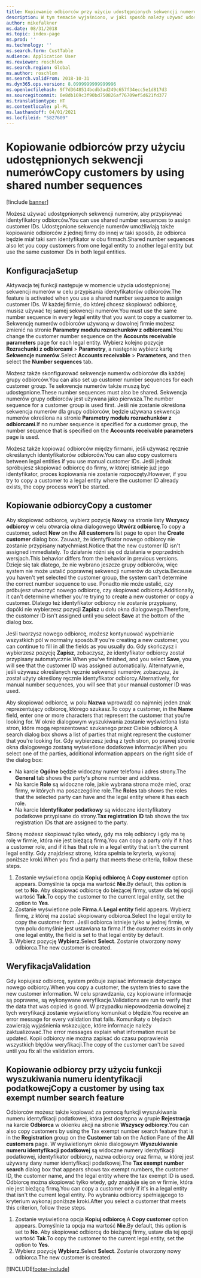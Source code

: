 ```yaml
---
title: Kopiowanie odbiorców przy użyciu udostępnionych sekwencji numerów
description: W tym temacie wyjaśniono, w jaki sposób należy używać udostępnionych sekwencji numerów w celu kopiowania odbiorców do innej firmy z zachowaniem niezmienionego identyfikatora odbiorcy.
author: mikefalkner
ms.date: 08/31/2018
ms.topic: index-page
ms.prod: ''
ms.technology: ''
ms.search.form: CustTable
audience: Application User
ms.reviewer: roschlom
ms.search.region: Global
ms.author: roschlom
ms.search.validFrom: 2018-10-31
ms.dyn365.ops.version: 8.0999999999999996
ms.openlocfilehash: 9f7d3648514bcdb3ad249c657f34ecc5e1d817d3
ms.sourcegitcommit: 0e8db169c3f90bd750826af76709ef5d621fd377
ms.translationtype: HT
ms.contentlocale: pl-PL
ms.lasthandoff: 04/01/2021
ms.locfileid: "5827609"
---
```

# <a name="copy-customers-by-using-shared-number-sequences"></a><span data-ttu-id="548b1-103">Kopiowanie odbiorców przy użyciu udostępnionych sekwencji numerów</span><span class="sxs-lookup"><span data-stu-id="548b1-103">Copy customers by using shared number sequences</span></span>

[!include [banner](../includes/banner.md)]

<span data-ttu-id="548b1-104">Możesz używać udostępnionych sekwencji numerów, aby przypisywać identyfikatory odbiorców.</span><span class="sxs-lookup"><span data-stu-id="548b1-104">You can use shared number sequences to assign customer IDs.</span></span> <span data-ttu-id="548b1-105">Udostępnione sekwencje numerów umożliwiają także kopiowanie odbiorców z jednej firmy do innej w taki sposób, że odbiorca będzie miał taki sam identyfikator w obu firmach.</span><span class="sxs-lookup"><span data-stu-id="548b1-105">Shared number sequences also let you copy customers from one legal entity to another legal entity but use the same customer IDs in both legal entities.</span></span>

## <a name="setup"></a><span data-ttu-id="548b1-106">Konfiguracja</span><span class="sxs-lookup"><span data-stu-id="548b1-106">Setup</span></span>

<span data-ttu-id="548b1-107">Aktywacja tej funkcji następuje w momencie użycia udostępnionej sekwencji numerów w celu przypisania identyfikatorów odbiorców.</span><span class="sxs-lookup"><span data-stu-id="548b1-107">The feature is activated when you use a shared number sequence to assign customer IDs.</span></span> <span data-ttu-id="548b1-108">W każdej firmie, do której chcesz skopiować odbiorcę, musisz używać tej samej sekwencji numerów.</span><span class="sxs-lookup"><span data-stu-id="548b1-108">You must use the same number sequence in every legal entity that you want to copy a customer to.</span></span> <span data-ttu-id="548b1-109">Sekwencję numerów odbiorców używaną w dowolnej firmie możesz zmienić na stronie **Parametry modułu rozrachunków z odbiorcami**.</span><span class="sxs-lookup"><span data-stu-id="548b1-109">You change the customer number sequence on the **Accounts receivable parameters** page for each legal entity.</span></span> <span data-ttu-id="548b1-110">Wybierz kolejno pozycje **Rozrachunki z odbiorcami** \> **Parametry**, a następnie wybierz kartę **Sekwencje numerów**.</span><span class="sxs-lookup"><span data-stu-id="548b1-110">Select **Accounts receivable** \> **Parameters**, and then select the **Number sequences** tab.</span></span>

<span data-ttu-id="548b1-111">Możesz także skonfigurować sekwencje numerów odbiorców dla każdej grupy odbiorców.</span><span class="sxs-lookup"><span data-stu-id="548b1-111">You can also set up customer number sequences for each customer group.</span></span> <span data-ttu-id="548b1-112">Te sekwencje numerów także muszą być udostępnione.</span><span class="sxs-lookup"><span data-stu-id="548b1-112">These number sequences must also be shared.</span></span> <span data-ttu-id="548b1-113">Sekwencja numerów grupy odbiorców jest używana jako pierwsza.</span><span class="sxs-lookup"><span data-stu-id="548b1-113">The number sequence for a customer group is used first.</span></span> <span data-ttu-id="548b1-114">Jeśli nie zostanie określona sekwencja numerów dla grupy odbiorców, będzie używana sekwencja numerów określona na stronie **Parametry modułu rozrachunków z odbiorcami**.</span><span class="sxs-lookup"><span data-stu-id="548b1-114">If no number sequence is specified for a customer group, the number sequence that is specified on the **Accounts receivable parameters** page is used.</span></span>

<span data-ttu-id="548b1-115">Możesz także kopiować odbiorców między firmami, jeśli używasz ręcznie określanych identyfikatorów odbiorców.</span><span class="sxs-lookup"><span data-stu-id="548b1-115">You can also copy customers between legal entities if you use manual customer IDs.</span></span> <span data-ttu-id="548b1-116">Jeśli jednak spróbujesz skopiować odbiorcę do firmy, w której istnieje już jego identyfikator, proces kopiowania nie zostanie rozpoczęty.</span><span class="sxs-lookup"><span data-stu-id="548b1-116">However, if you try to copy a customer to a legal entity where the customer ID already exists, the copy process won't be started.</span></span>

## <a name="copy-a-customer"></a><span data-ttu-id="548b1-117">Kopiowanie odbiorcy</span><span class="sxs-lookup"><span data-stu-id="548b1-117">Copy a customer</span></span>

<span data-ttu-id="548b1-118">Aby skopiować odbiorcę, wybierz pozycję **Nowy** na stronie listy **Wszyscy odbiorcy** w celu otwarcia okna dialogowego **Utwórz odbiorcę**.</span><span class="sxs-lookup"><span data-stu-id="548b1-118">To copy a customer, select **New** on the **All customers** list page to open the **Create customer** dialog box.</span></span> <span data-ttu-id="548b1-119">Zauważ, że identyfikator nowego odbiorcy nie zostanie przypisany natychmiast.</span><span class="sxs-lookup"><span data-stu-id="548b1-119">Notice that the new customer ID isn't assigned immediately.</span></span> <span data-ttu-id="548b1-120">To działanie różni się od działania w poprzednich wersjach.</span><span class="sxs-lookup"><span data-stu-id="548b1-120">This behavior differs from the behavior in previous versions.</span></span> <span data-ttu-id="548b1-121">Dzieje się tak dlatego, że nie wybrano jeszcze grupy odbiorców, więc system nie może ustalić poprawnej sekwencji numerów do użycia.</span><span class="sxs-lookup"><span data-stu-id="548b1-121">Because you haven't yet selected the customer group, the system can't determine the correct number sequence to use.</span></span> <span data-ttu-id="548b1-122">Ponadto nie może ustalić, czy próbujesz utworzyć nowego odbiorcę, czy skopiować odbiorcę.</span><span class="sxs-lookup"><span data-stu-id="548b1-122">Additionally, it can't determine whether you're trying to create a new customer or copy a customer.</span></span> <span data-ttu-id="548b1-123">Dlatego też identyfikator odbiorcy nie zostanie przypisany, dopóki nie wybierzesz pozycji **Zapisz** u dołu okna dialogowego.</span><span class="sxs-lookup"><span data-stu-id="548b1-123">Therefore, the customer ID isn't assigned until you select **Save** at the bottom of the dialog box.</span></span>

<span data-ttu-id="548b1-124">Jeśli tworzysz nowego odbiorcę, możesz kontynuować wypełnianie wszystkich pól w normalny sposób.</span><span class="sxs-lookup"><span data-stu-id="548b1-124">If you're creating a new customer, you can continue to fill in all the fields as you usually do.</span></span> <span data-ttu-id="548b1-125">Gdy skończysz i wybierzesz pozycję **Zapisz**, zobaczysz, że identyfikator odbiorcy został przypisany automatycznie.</span><span class="sxs-lookup"><span data-stu-id="548b1-125">When you've finished, and you select **Save**, you will see that the customer ID was assigned automatically.</span></span> <span data-ttu-id="548b1-126">Alternatywnie, jeśli używasz określanych ręcznie sekwencji numerów, zobaczysz, że został użyty określony ręcznie identyfikator odbiorcy.</span><span class="sxs-lookup"><span data-stu-id="548b1-126">Alternatively, for manual number sequences, you will see that your manual customer ID was used.</span></span>

<span data-ttu-id="548b1-127">Aby skopiować odbiorcę, w polu **Nazwa** wprowadź co najmniej jeden znak reprezentujący odbiorcę, którego szukasz.</span><span class="sxs-lookup"><span data-stu-id="548b1-127">To copy a customer, in the **Name** field, enter one or more characters that represent the customer that you're looking for.</span></span> <span data-ttu-id="548b1-128">W oknie dialogowym wyszukiwania zostanie wyświetlona lista stron, które mogą reprezentować szukanego przez Ciebie odbiorcę.</span><span class="sxs-lookup"><span data-stu-id="548b1-128">A search dialog box shows a list of parties that might represent the customer that you're looking for.</span></span> <span data-ttu-id="548b1-129">Gdy wybierzesz jedną z tych stron, po prawej stronie okna dialogowego zostaną wyświetlone dodatkowe informacje:</span><span class="sxs-lookup"><span data-stu-id="548b1-129">When you select one of the parties, additional information appears on the right side of the dialog box:</span></span>

- <span data-ttu-id="548b1-130">Na karcie **Ogólne** będzie widoczny numer telefonu i adres strony.</span><span class="sxs-lookup"><span data-stu-id="548b1-130">The **General** tab shows the party's phone number and address.</span></span>
- <span data-ttu-id="548b1-131">Na karcie **Role** są widoczne role, jakie wybrana strona może mieć, oraz firmy, w których ma poszczególne role.</span><span class="sxs-lookup"><span data-stu-id="548b1-131">The **Roles** tab shows the roles that the selected party can have and the legal entity where it has each role.</span></span>
- <span data-ttu-id="548b1-132">Na karcie **Identyfikator podatkowy** są widoczne identyfikatory podatkowe przypisane do strony.</span><span class="sxs-lookup"><span data-stu-id="548b1-132">**Tax registration ID** tab shows the tax registration IDs that are assigned to the party.</span></span>

<span data-ttu-id="548b1-133">Stronę możesz skopiować tylko wtedy, gdy ma rolę odbiorcy i gdy ma tę rolę w firmie, która nie jest bieżącą firmą.</span><span class="sxs-lookup"><span data-stu-id="548b1-133">You can copy a party only if it has a customer role, and if it has that role in a legal entity that isn't the current legal entity.</span></span> <span data-ttu-id="548b1-134">Gdy znajdziesz stronę, która spełnia te kryteria, wykonaj poniższe kroki.</span><span class="sxs-lookup"><span data-stu-id="548b1-134">When you find a party that meets these criteria, follow these steps.</span></span>

1. <span data-ttu-id="548b1-135">Zostanie wyświetlona opcja **Kopiuj odbiorcę**.</span><span class="sxs-lookup"><span data-stu-id="548b1-135">A **Copy customer** option appears.</span></span> <span data-ttu-id="548b1-136">Domyślnie ta opcja ma wartość **Nie**.</span><span class="sxs-lookup"><span data-stu-id="548b1-136">By default, this option is set to **No**.</span></span> <span data-ttu-id="548b1-137">Aby skopiować odbiorcę do bieżącej firmy, ustaw dla tej opcji wartość **Tak**.</span><span class="sxs-lookup"><span data-stu-id="548b1-137">To copy the customer to the current legal entity, set the option to **Yes**.</span></span> 
2. <span data-ttu-id="548b1-138">Zostanie wyświetlone pole **Firma**.</span><span class="sxs-lookup"><span data-stu-id="548b1-138">A **Legal entity** field appears.</span></span> <span data-ttu-id="548b1-139">Wybierz firmę, z której ma zostać skopiowany odbiorca.</span><span class="sxs-lookup"><span data-stu-id="548b1-139">Select the legal entity to copy the customer from.</span></span> <span data-ttu-id="548b1-140">Jeśli odbiorca istnieje tylko w jednej firmie, w tym polu domyślnie jest ustawiana ta firma.</span><span class="sxs-lookup"><span data-stu-id="548b1-140">If the customer exists in only one legal entity, the field is set to that legal entity by default.</span></span>
3. <span data-ttu-id="548b1-141">Wybierz pozycję **Wybierz**.</span><span class="sxs-lookup"><span data-stu-id="548b1-141">Select **Select**.</span></span> <span data-ttu-id="548b1-142">Zostanie otworzony nowy odbiorca.</span><span class="sxs-lookup"><span data-stu-id="548b1-142">The new customer is created.</span></span>

## <a name="validation"></a><span data-ttu-id="548b1-143">Weryfikacja</span><span class="sxs-lookup"><span data-stu-id="548b1-143">Validation</span></span>

<span data-ttu-id="548b1-144">Gdy kopiujesz odbiorcę, system próbuje zapisać informacje dotyczące nowego odbiorcy.</span><span class="sxs-lookup"><span data-stu-id="548b1-144">When you copy a customer, the system tries to save the new customer information.</span></span> <span data-ttu-id="548b1-145">W celu sprawdzania, czy kopiowane informacje są poprawne, są wykonywane weryfikacje.</span><span class="sxs-lookup"><span data-stu-id="548b1-145">Validations are run to verify that the data that was copied is good.</span></span> <span data-ttu-id="548b1-146">W przypadku niepowodzenia dowolnej z tych weryfikacji zostanie wyświetlony komunikat o błędzie.</span><span class="sxs-lookup"><span data-stu-id="548b1-146">You receive an error message for every validation that fails.</span></span> <span data-ttu-id="548b1-147">Komunikaty o błędach zawierają wyjaśnienia wskazujące, które informacje należy zaktualizować.</span><span class="sxs-lookup"><span data-stu-id="548b1-147">The error messages explain what information must be updated.</span></span> <span data-ttu-id="548b1-148">Kopii odbiorcy nie można zapisać do czasu poprawienia wszystkich błędów weryfikacji.</span><span class="sxs-lookup"><span data-stu-id="548b1-148">The copy of the customer can't be saved until you fix all the validation errors.</span></span>

## <a name="copy-a-customer-by-using-tax-exempt-number-search-feature"></a><span data-ttu-id="548b1-149">Kopiowanie odbiorcy przy użyciu funkcji wyszukiwania numeru identyfikacji podatkowej</span><span class="sxs-lookup"><span data-stu-id="548b1-149">Copy a customer by using tax exempt number search feature</span></span>

<span data-ttu-id="548b1-150">Odbiorców możesz także kopiować za pomocą funkcji wyszukiwania numeru identyfikacji podatkowej, która jest dostępna w grupie **Rejestracja** na karcie **Odbiorca** w okienku akcji na stronie **Wszyscy odbiorcy**.</span><span class="sxs-lookup"><span data-stu-id="548b1-150">You can also copy customers by using the Tax exempt number search feature that is in the **Registration** group on the **Customer** tab on the Action Pane of the **All customers** page.</span></span> <span data-ttu-id="548b1-151">W wyświetlonym oknie dialogowym **Wyszukiwanie numeru identyfikacji podatkowej** są widoczne numery identyfikacji podatkowej, identyfikator odbiorcy, nazwa odbiorcy oraz firma, w której jest używany dany numer identyfikacji podatkowej.</span><span class="sxs-lookup"><span data-stu-id="548b1-151">The **Tax exempt number search** dialog box that appears shows tax exempt numbers, the customer ID, the customer name, and the legal entity where the tax exempt ID is used.</span></span> <span data-ttu-id="548b1-152">Odbiorcę można skopiować tylko wtedy, gdy znajduje się on w firmie, która nie jest bieżącą firmą.</span><span class="sxs-lookup"><span data-stu-id="548b1-152">You can copy a customer only if it's in a legal entity that isn't the current legal entity.</span></span> <span data-ttu-id="548b1-153">Po wybraniu odbiorcy spełniającego to kryterium wykonaj poniższe kroki.</span><span class="sxs-lookup"><span data-stu-id="548b1-153">After you select a customer that meets this criterion, follow these steps.</span></span>

1. <span data-ttu-id="548b1-154">Zostanie wyświetlona opcja **Kopiuj odbiorcę**.</span><span class="sxs-lookup"><span data-stu-id="548b1-154">A **Copy customer** option appears.</span></span> <span data-ttu-id="548b1-155">Domyślnie ta opcja ma wartość **Nie**.</span><span class="sxs-lookup"><span data-stu-id="548b1-155">By default, this option is set to **No**.</span></span> <span data-ttu-id="548b1-156">Aby skopiować odbiorcę do bieżącej firmy, ustaw dla tej opcji wartość **Tak**.</span><span class="sxs-lookup"><span data-stu-id="548b1-156">To copy the customer to the current legal entity, set the option to **Yes**.</span></span> 
2. <span data-ttu-id="548b1-157">Wybierz pozycję **Wybierz**.</span><span class="sxs-lookup"><span data-stu-id="548b1-157">Select **Select**.</span></span> <span data-ttu-id="548b1-158">Zostanie otworzony nowy odbiorca.</span><span class="sxs-lookup"><span data-stu-id="548b1-158">The new customer is created.</span></span>


[!INCLUDE[footer-include](../../includes/footer-banner.md)]